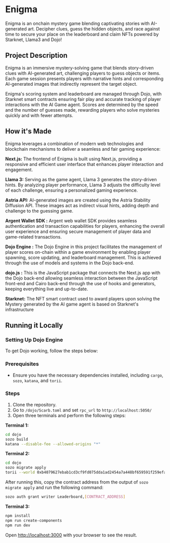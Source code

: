 # Enigma

Enigma is an onchain mystery game blending captivating stories with AI-generated art. Decipher clues, guess the hidden objects, and race against time to secure your place on the leaderboard and claim NFTs powered by Starknet, Llama3 and Dojo!

## Project Description

Enigma is an immersive mystery-solving game that blends story-driven clues with AI-generated art, challenging players to guess objects or items. Each game session presents players with narrative hints and corresponding AI-generated images that indirectly represent the target object.

Enigma's scoring system and leaderboard are managed through Dojo, with Starknet smart contracts ensuring fair play and accurate tracking of player interactions with the AI Game agent. Scores are determined by the speed and the number of guesses made, rewarding players who solve mysteries quickly and with fewer attempts.

## How it's Made

Enigma leverages a combination of modern web technologies and blockchain mechanisms to deliver a seamless and fair gaming experience:

**Next.js:** The frontend of Enigma is built using Next.js, providing a responsive and efficient user interface that enhances player interaction and engagement.

**Llama 3:** Serving as the game agent, Llama 3 generates the story-driven hints. By analyzing player performance, Llama 3 adjusts the difficulty level of each challenge, ensuring a personalized gaming experience.

**Astria API:** AI-generated images are created using the Astria Stability Diffusion API. These images act as indirect visual hints, adding depth and challenge to the guessing game.

**Argent Wallet SDK :** Argent web wallet SDK provides seamless authentication and transaction capabilities for players, enhancing the overall user experience and ensuring secure management of player data and game-related transactions.

**Dojo Engine :** The Dojo Engine in this project facilitates the management of player scores on-chain within a game environment by enabling player spawning, score updating, and leaderboard management. This is achieved through the use of models and systems in the Dojo back-end.

**dojo.js :** This is the JavaScript package that connects the Next.js app with the Dojo back-end allowing seamless interaction between the JavaScript front-end and Cairo back-end through the use of hooks and generators, keeping everything live and up-to-date.

**Starknet:** The NFT smart contract used to award players upon solving the Mystery generated by the AI game agent is based on Starknet's infrastructure



## Running it Locally

### Setting Up Dojo Engine

To get Dojo working, follow the steps below:

### Prerequisites

- Ensure you have the necessary dependencies installed, including `cargo`, `sozo`, `katana`, and `torii`.

### Steps

1. Clone the repository.
2. Go to `/dojo/Scarb.toml` and set `rpc_url` to `http://localhost:5050/`
3. Open three terminals and perform the following steps:

**Terminal 1:**

```bash
cd dojo
sozo build
katana --disable-fee --allowed-origins "*"
```

**Terminal 2:**

```bash
cd dojo
sozo migrate apply
torii --world 0xb4079627ebab1cd3cf9fd075dda1ad2454a7a448bf659591f259efa2519b18 --allowed-origins "*"
```

After running this, copy the contract address from the output of `sozo migrate apply` and run the following command:

```bash
sozo auth grant writer Leaderboard,[CONTRACT_ADDRESS]
```

**Terminal 3:**

```bash
npm install
npm run create-components
npm run dev
```

Open [http://localhost:3000](http://localhost:3000) with your browser to see the result.

